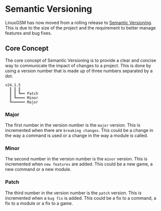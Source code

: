 # Semantic Versioning

LinuxGSM has now moved from a rolling release to [Semantic Versioning](https://semver.org/). This is due to the size of the project and the requirement to better manage features and bug fixes.

## Core Concept

The core concept of Semantic Versioning is to provide a clear and concise way to communicate the impact of changes to a project. This is done by using a version number that is made up of three numbers separated by a dot.

```text
v24.1.5
  ║ ║ ║
  ║ ║ ╚══ Patch
  ║ ╚════ Minor
  ╚══════ Major
```

### Major

The first number in the version number is the `major` version. This is incremented when there are `breaking changes`. This could be a change in the way a command is used or a change in the way a module is called.

### Minor

The second number in the version number is the `minor` version. This is incremented when `new features` are added. This could be a new game, a new command or a new module.

### Patch

The third number in the version number is the `patch` version. This is incremented when a `bug fix` is added. This could be a fix to a command, a fix to a module or a fix to a game.
